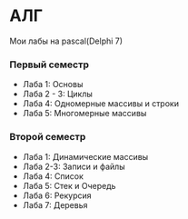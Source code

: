 # АЛГ

 Мои лабы на pascal(Delphi 7)
 
### Первый семестр 
 - Лаба 1: Основы
 - Лаба 2 - 3: Циклы
 - Лаба 4: Одномерные массивы и строки
 - Лаба 5: Многомерные массивы
 
### Второй семестр 
 - Лаба 1: Динамические массивы
 - Лаба 2-3: Записи и файлы
 - Лаба 4: Список
 - Лаба 5: Стек и Очередь
 - Лаба 6: Рекурсия
 - Лаба 7: Деревья
